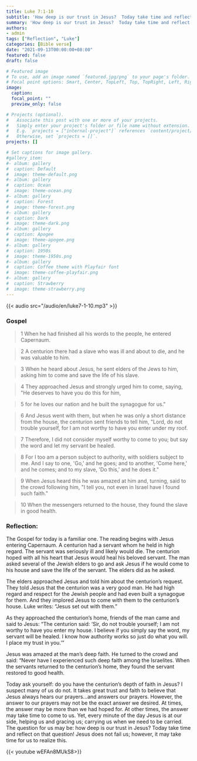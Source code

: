 ```yaml
---
title: Luke 7:1-10
subtitle: 'How deep is our trust in Jesus?  Today take time and reflect on that question!  Jesus does not fail us; however, it may take time for us to realize this.'
summary: 'How deep is our trust in Jesus?  Today take time and reflect on that question!  Jesus does not fail us; however, it may take time for us to realize this.'
authors:
- admin
tags: ["Reflection", "Luke"]
categories: [Bible verse]
date: "2021-09-13T00:00:00+08:00"
featured: false
draft: false

# Featured image
# To use, add an image named `featured.jpg/png` to your page's folder.
# Focal point options: Smart, Center, TopLeft, Top, TopRight, Left, Right, BottomLeft, Bottom, BottomRight
image:
  caption:
  focal_point: ""
  preview_only: false

# Projects (optional).
#   Associate this post with one or more of your projects.
#   Simply enter your project's folder or file name without extension.
#   E.g. `projects = ["internal-project"]` references `content/project/deep-learning/index.md`.
#   Otherwise, set `projects = []`.
projects: []

# Set captions for image gallery.
#gallery_item:
#- album: gallery
#  caption: Default
#  image: theme-default.png
#- album: gallery
#  caption: Ocean
#  image: theme-ocean.png
#- album: gallery
#  caption: Forest
#  image: theme-forest.png
#- album: gallery
#  caption: Dark
#  image: theme-dark.png
#- album: gallery
#  caption: Apogee
#  image: theme-apogee.png
#- album: gallery
#  caption: 1950s
#  image: theme-1950s.png
#- album: gallery
#  caption: Coffee theme with Playfair font
#  image: theme-coffee-playfair.png
#- album: gallery
#  caption: Strawberry
#  image: theme-strawberry.png
---
```


{{< audio src="/audio/en/luke7-1-10.mp3" >}}

### Gospel
> 1 When he had finished all his words to the people, he entered Capernaum.

> 2 A centurion there had a slave who was ill and about to die, and he was valuable to him.

> 3 When he heard about Jesus, he sent elders of the Jews to him, asking him to come and save the life of his slave.

> 4 They approached Jesus and strongly urged him to come, saying, "He deserves to have you do this for him,

> 5 for he loves our nation and he built the synagogue for us."

> 6 And Jesus went with them, but when he was only a short distance from the house, the centurion sent friends to tell him, "Lord, do not trouble yourself, for I am not worthy to have you enter under my roof.

> 7 Therefore, I did not consider myself worthy to come to you; but say the word and let my servant be healed.

> 8 For I too am a person subject to authority, with soldiers subject to me. And I say to one, 'Go,' and he goes; and to another, 'Come here,' and he comes; and to my slave, 'Do this,' and he does it."

> 9 When Jesus heard this he was amazed at him and, turning, said to the crowd following him, "I tell you, not even in Israel have I found such faith."

> 10 When the messengers returned to the house, they found the slave in good health.


### Reflection:
The Gospel for today is a familiar one.  The reading begins with Jesus entering Capernaum.  A centurion had a servant whom he held in high regard.  The servant was seriously ill and likely would die.  The centurion hoped with all his heart that Jesus would heal his beloved servant.   The man asked several of the Jewish elders to go and ask Jesus if he would come to his house and save the life of the servant.  The elders did as he asked.

The elders approached Jesus and told him about the centurion’s request.  They told Jesus that the centurion was a very good man.  He had high regard and respect for the Jewish people and had even built a synagogue for them.  And they implored Jesus to come with them to the centurion’s house.  Luke writes: “Jesus set out with them.”

As they approached the centurion’s home, friends of the man came and said to Jesus: “The centurion said:  ‘Sir, do not trouble yourself; I am not worthy to have you enter my house.  I believe if you simply say the word, my servant will be healed.  I know how authority works so just do what you will.  I place my trust in you.’”

Jesus was amazed at the man’s deep faith.  He turned to the crowd and said: “Never have I experienced such deep faith among the Israelites.  When the servants returned to the centurion’s home, they found the servant restored to good health.   

Today ask yourself: do you have the centurion’s depth of faith in Jesus?  I suspect many of us do not.  It takes great trust and faith to believe that Jesus always hears our prayers…and answers our prayers.  However, the answer to our prayers may not be the exact answer we desired.  At times, the answer may be more than we had hoped for.  At other times, the answer may take time to come to us.  Yet, every minute of the day Jesus is at our side, helping us and gracing us; carrying us when we need to be carried.  The question for us may be: how deep is our trust in Jesus?   Today take time and reflect on that question!  Jesus does not fail us; however, it may take time for us to realize this.

{{< youtube wEFAn8MUkS8>}}
